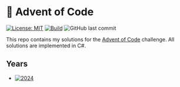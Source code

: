 # 🎄 Advent of Code

[![License: MIT](https://img.shields.io/badge/License-MIT-blue)](https://github.com/ketantailor/AdventOfCode/blob/main/LICENSE) [![Build](https://github.com/ketantailor/AdventOfCode/actions/workflows/build.yaml/badge.svg?branch=main)](https://github.com/ketantailor/AdventOfCode/actions/workflows/build.yaml) ![GitHub last commit](https://img.shields.io/github/last-commit/ketantailor/AdventOfCode?label=Last%20Commit)

This repo contains my solutions for the [Advent of Code](https://adventofcode.com/) challenge. All solutions are implemented in C#.

## Years

- [![2024](https://img.shields.io/badge/2024-11_★-ffd700)](https://adventofcode.com/2024)